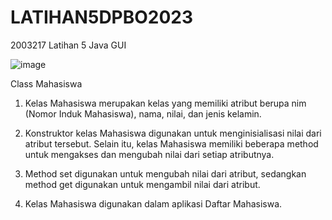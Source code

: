 # LATIHAN5DPBO2023
2003217 Latihan 5 Java GUI


![image](https://user-images.githubusercontent.com/82450154/227949557-0c9aa7c4-0740-43f6-9a5c-5380241c4055.png)


Class Mahasiswa

1. Kelas Mahasiswa merupakan kelas yang memiliki atribut berupa nim (Nomor Induk Mahasiswa), nama, nilai, dan jenis kelamin. 

2. Konstruktor kelas Mahasiswa digunakan untuk menginisialisasi nilai dari atribut tersebut. Selain itu, kelas Mahasiswa memiliki beberapa method untuk mengakses dan mengubah nilai dari setiap atributnya. 

3. Method set digunakan untuk mengubah nilai dari atribut, sedangkan method get digunakan untuk mengambil nilai dari atribut. 

4. Kelas Mahasiswa digunakan dalam aplikasi Daftar Mahasiswa.
